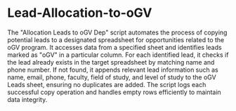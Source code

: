 # Lead-Allocation-to-oGV
The "Allocation Leads to oGV Dep" script automates the process of copying potential leads to a designated spreadsheet for opportunities related to the oGV program. It accesses data from a specified sheet and identifies leads marked as "oGV" in a particular column. For each identified lead, it checks if the lead already exists in the target spreadsheet by matching name and phone number. If not found, it appends relevant lead information such as name, email, phone, faculty, field of study, and level of study to the oGV Leads sheet, ensuring no duplicates are added. The script logs each successful copy operation and handles empty rows efficiently to maintain data integrity.
